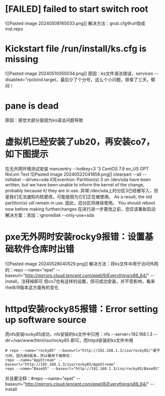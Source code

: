 # [FAILED] failed to start switch root
![[Pasted image 20240508165033.png]]
解决方法：grub.cfg中url改成inst.repo
# Kickstart file /run/install/ks.cfg is missing
![[Pasted image 20240510055034.png]]
原因：ks文件语法错误，services --disabled="rpcbind.target，最后少了个分号，这么个小问题，排查了三天，郁闷！
# pane is dead
原因：感觉大部分是因为ks语法问题导致
# 虚拟机已经安装了ub20，再安装co7，如下图提示
在无外网环境测试安装
menuentry --hotkey=3 '3  CentOS 7.9  en_US  GPT  NoLvm  Text
![[Pasted image 20240522041858.png]]
clearpart --all --initlabel --drives=sda
IOExcention: Partition(s) 3 on /dev/sda have been written, but we have been unable to inform the kernel of the change, probably because it/ they are in use. 
异常:/dev/sda上的分区3已经被写入，但是我们无法通知内核更改，可能是因为它们正在被使用。
As a result, the old partition(s) uill remain in use. 
因此，旧分区将继续使用。
You should reboot now before making furtherchanges
在进行进一步更改之前，您应该重新启动
解决方案：添加：ignoredisk --only-use=sda
# pxe无外网时安装rocky9报错：设置基础软件仓库时出错
![[Pasted image 20240528040529.png]]
解决方法：将ks文件中用于访问外网的：repo --name="epel" --baseurl="http://mirrors.cloud.tencent.com/epel/9/Everything/x86_64/" --install，注释掉即可
但co7也有这样的设置，但可成功安装，并不受影响，看来rhel8/9版本这方面有的变化
# httpd安装rocky85报错：Error setting up software source
而nfs安装rocky85成功，nfs安装的ks文件中只用：nfs --server=192.168.1.3 --dir=/var/www/html/iso/rocky85 即可，而httpd安装的ks文件中用
```
# repo --name="rocky85" --baseurl="http://192.168.1.3/iso/rocky85/"是不行的，因为是8版本，所以要用下面两句：
repo --name="AppStream" --baseurl="http://192.168.1.3/iso/rocky85/AppStream"
repo --name="BaseOS" --baseurl="http://192.168.1.3/iso/rocky85/BaseOS"
```
并且要注释：#repo --name="epel" --baseurl="http://mirrors.cloud.tencent.com/epel/8/Everything/x86_64/" --install






